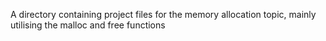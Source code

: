 A directory containing project files for the memory allocation topic, mainly utilising the malloc and free functions
